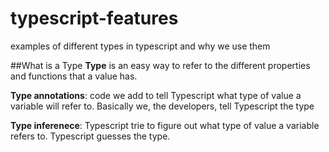 # typescript-features
examples of different types in typescript and why we use them

##What is a Type
**Type** is an easy way to refer to the different properties and functions that a value has.

**Type annotations**: code we add to tell Typescript what type of value a variable will refer to. Basically we, the developers, tell Typescript the type

**Type inferenece**: Typescript trie to figure out what type of value a variable refers to. Typescript guesses the type.